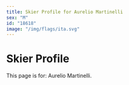 ```yaml
---
title: Skier Profile for Aurelio Martinelli
sex: "M"
id: "18618"
image: "/img/flags/ita.svg" 
---
```


# Skier Profile

This page is for: Aurelio Martinelli.
    